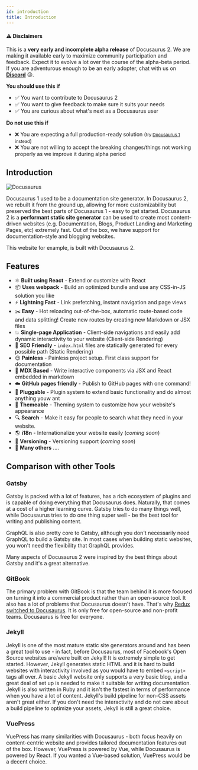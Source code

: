 ```yaml
---
id: introduction
title: Introduction
---
```


#### :warning: Disclaimers

This is a **very early and incomplete alpha release** of Docusaurus 2. We are making it available early to maximize community participation and feedback. Expect it to evolve a lot over the course of the alpha-beta period. If you are adventurous enough to be an early adopter, chat with us on [**Discord**](https://discordapp.com/invite/docusaurus) :wink:.

**You should use this if**

- :white_check_mark: You want to contribute to Docusaurus 2
- :white_check_mark: You want to give feedback to make sure it suits your needs
- :white_check_mark: You are curious about what's next as a Docusaurus user

**Do not use this if**

- :x: You are expecting a full production-ready solution (<small>try [Docusaurus 1](https://docusaurus.io/) instead</small>)
- :x: You are not willing to accept the breaking changes/things not working properly as we improve it during alpha period

## Introduction

<img src="https://docusaurus.io/img/slash-introducing.svg" alt="Docusaurus"/>

Docusaurus 1 used to be a documentation site generator. In Docusaurus 2, we rebuilt it from the ground up, allowing for more customizability but preserved the best parts of Docusaurus 1 - easy to get started. Docusaurus 2 is a **performant static site generator** can be used to create most content-driven websites (e.g. Documentation, Blogs, Product Landing and Marketing Pages, etc) extremely fast. Out of the box, we have support for documentation-style and blogging websites.

This website for example, is built with Docusaurus 2.

## Features

- ⚛️ **Built using React** - Extend or customize with React
- 📦 **Uses webpack** - Build an optimized bundle and use any CSS-in-JS solution you like
- ⚡️ **Lightning Fast** - Link prefetching, instant navigation and page views
- ✂️ **Easy** - Hot reloading out-of-the-box, automatic route-based code and data splitting! Create new routes by creating new Markdown or JSX files
- 💥 **Single-page Application** - Client-side navigations and easily add dynamic interactivity to your website (Client-side Rendering)
- 🎯 **SEO Friendly** - `index.html` files are statically generated for every possible path (Static Rendering)
- 😌 **Painless** - Painless project setup. First class support for documentation
- 📝 **MDX Based** - Write interactive components via JSX and React embedded in markdown
- ☁️ **GitHub pages friendly** - Publish to GitHub pages with one command!
- 🔌 **Pluggable** - Plugin system to extend basic functionality and do almost anything youw ant
- 🎨 **Themeable** - Theming system to customize how your website's appearance
- 🔍 **Search** - Make it easy for people to search what they need in your website.
- 🌎 **i18n** - Internationalize your website easily (_coming soon_)
- 💾 **Versioning** - Versioning support (_coming soon_)
- 🚀 **Many others** ....

## Comparison with other Tools

### Gatsby

Gatsby is packed with a lot of features, has a rich ecosystem of plugins and is capable of doing everything that Docusaurus does. Naturally, that comes at a cost of a higher learning curve. Gatsby tries to do many things well, while Docusaurus tries to do one thing super well - be the best tool for writing and publishing content.

GraphQL is also pretty core to Gatsby, although you don't necessarily need GraphQL to build a Gatsby site. In most cases when building static websites, you won't need the flexibility that GraphQL provides.

Many aspects of Docusaurus 2 were inspired by the best things about Gatsby and it's a great alternative.

### GitBook

The primary problem with GitBook is that the team behind it is more focused on turning it into a commercial product rather than an open-source tool. It also has a lot of problems that Docusaurus doesn't have. That's why [Redux switched to Docusaurus](https://github.com/reduxjs/redux/issues/3161). It is only free for open-source and non-profit teams. Docusaurus is free for everyone.

### Jekyll

Jekyll is one of the most mature static site generators around and has been a great tool to use - in fact, before Docusaurus, most of Facebook's Open Source websites are/were built on Jekyll! It is extremely simple to get started. However, Jekyll generates static HTML and it is hard to build websites with interactivity involved as you would have to embed `<script>` tags all over. A basic Jekyll website only supports a very basic blog, and a great deal of set up is needed to make it suitable for writing documentation. Jekyll is also written in Ruby and it isn't the fastest in terms of performance when you have a lot of content. Jekyll's build pipeline for non-CSS assets aren't great either. If you don't need the interactivity and do not care about a build pipeline to optimize your assets, Jekyll is still a great choice.

### VuePress

VuePress has many similarities with Docusaurus - both focus heavily on content-centric website and provides tailored documentation features out of the box. However, VuePress is powered by Vue, while Docusaurus is powered by React. If you wanted a Vue-based solution, VuePress would be a decent choice.
